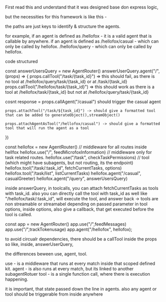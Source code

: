 First read this and understand that it was designed base don express logic,

but the necessities for this framework is like this -

the paths are just keys to identify & structure the agents.

for example, if an agent is defined as
/hellofox - it is a valid agent that is callable by anywhere.
if an agent is defined as
/hellofox/casual - which can only be called by hellofox.
/hellofox/query - which can only be called by hellofox.

code structured

const answerUsersQuery = new AgentRouter()
answerUserQuery.agent("/", (props) => {
props.callTool("/task/{task_id}") => this should fail, as there is no tool at /hellofox/query/task/{task_id} or at /task/{task_id}
props.callTool("/hellofox/task/{task_id}") => this should work as there is a tool at /hellofox/task/{task_id} but not at /hellofox/query/task/{task_id}

cosnt response = props.callAgent("/casual") should trigger the casual agent

    props.attachTool("/task/${task_id}") -> should give a formatted tool that can be added to generateObject(),streamObject()

    props.attachAgentAsTool("/hellofox/casual") -> should give a formatted tool that will run the agent as a tool

})

const hellofox = new AgentRouter()
// middleware for all routes inside hellfox
hellofox.use("/", feedMicrofoxInformation)
// middleware only for task related routes.
hellofox.use("/task", checkTaskPermissions)
// tool (which might have subagents, but not routing, its the endpoint)
hellofox.tool("/task/:task_id", fetchCurrentTasks, options)
hellofox.tool("/task/list", listCurrentTasks)
hellofox.agent("/casual", casualGreeter)
hellofox.agent("/query", answerUsersQuery)

inside answerQuery, in toolcalls, you can attach fetchCurrentTasks as tools with task_id.
also you can directly call the tool with task_id as well like "/hellofox/task/:task_id", will execute the tool, and answer back -> tools are non streamable or streamabel depending on passed parameter in tool options, inside options, also give a callback, that get executed before the tool is called.

const app = new AgentRouter()
app.use("/",feedMessages)
app.use("/",trackTokenusage)
app.agent("/hellofox", hellofox);

to avoid circualr dependencies, there should be a callTool inside the props
so like, inside, answerUserQuery,

the differences beween use, agent, tool.

use - is a middleware that runs at every match inside that scoped defined kit.
agent - is also runs at every match, but its linked to another subagentRotuer
tool - is a single function call, where there is execution happening.

it is important, that state passed down the line in agents. also any agent or tool should be triggerable from inside anywhere
